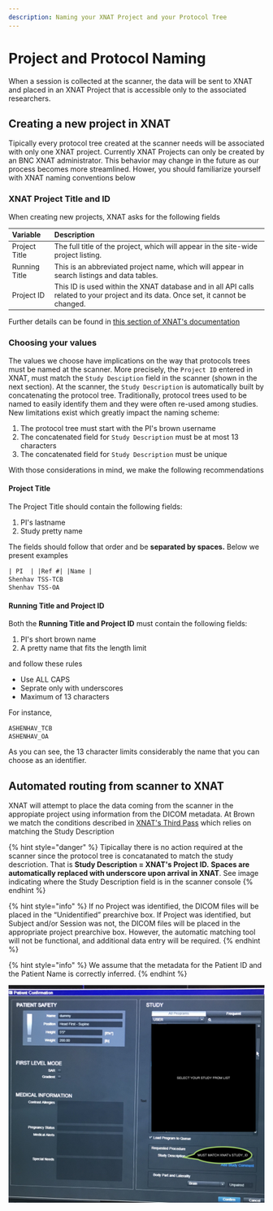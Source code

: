 ```yaml
---
description: Naming your XNAT Project and your Protocol Tree
---
```


# Project and Protocol Naming

When a session is collected at the scanner, the data will be sent to XNAT and placed in an XNAT Project that is accessible only to the associated researchers. 

## Creating a new project in XNAT

Tipically every protocol tree created at the scanner needs will be associated with only one XNAT project. Currently XNAT Projects can only be created by an BNC XNAT administrator. This behavior may change in the future as our process becomes more streamlined. Hower, you should familiarize yourself with XNAT naming conventions below

### XNAT Project Title and ID

When creating new projects, XNAT asks for the following fields

| Variable | Description |
| :--- | :--- |
| Project Title | The full title of the project, which will appear in the site-wide project listing. |
| Running Title | This is an abbreviated project name, which will appear in search listings and data tables. |
| Project ID | This ID is used within the XNAT database and in all API calls related to your project and its data. Once set, it cannot be changed. |

Further details can be found in [this section of XNAT's documentation](https://wiki.xnat.org/documentation/how-to-use-xnat/creating-and-managing-projects)

### Choosing your values

The values we choose have implications on the way that protocols trees must be named at the scanner. More precisely, the `Project ID` entered in XNAT, must match the `Study Desciption` field in the scanner \(shown in the next section\). At the scanner, the `Study Description` is automatically built by concatenating the protocol tree. Traditionally, protocol trees used to be named to easily identify them and they were often re-used among studies. New limitations exist which greatly impact the naming scheme:

1. The protocol tree must start with the PI's brown username
2. The concatenated field for `Study Description` must be at most 13 characters
3. The concatenated field for `Study Description` must be unique

With those considerations in mind, we make the following recommendations

#### **Project Title**

The Project Title should contain the following fields:

1. PI's lastname
2. Study pretty name

The fields should follow that order and be **separated by spaces.** Below we present examples

```text
| PI  | |Ref #| |Name |
Shenhav TSS-TCB
Shenhav TSS-OA
```

#### **Running Title and Project ID**

Both the **Running Title and Project ID** must contain the following fields:

1. PI's short brown name
2. A pretty name that fits the length limit

and follow these rules

* Use ALL CAPS
* Seprate only with underscores
* Maximum of 13 characters

For instance,

```text
ASHENHAV_TCB
ASHENHAV_OA
```

As you can see, the 13 character limits considerably the name that you can choose as an identifier.

## Automated routing from scanner to XNAT

XNAT will attempt to place the data coming from the scanner in the appropiate project using information from the DICOM metadata. At Brown we match the conditions described in [XNAT's Third Pass](https://wiki.xnat.org/documentation/how-to-use-xnat/image-session-upload-methods-in-xnat/how-xnat-scans-dicom-to-map-to-project-subject-session) which relies on matching the Study Description

{% hint style="danger" %}
Tipicallay there is no action required at the scanner since the protocol tree is concatanated to match the study descriotion. That is **Study Description = XNAT's Project ID.** **Spaces are automatically replaced with underscore upon arrival in XNAT**. See image indicating where the Study Description field is in the scanner console
{% endhint %}

{% hint style="info" %}
If no Project was identified, the DICOM files will be placed in the “Unidentified” prearchive box. If Project was identified, but Subject and/or Session was not, the DICOM files will be placed in the appropriate project prearchive box. However, the automatic matching tool will not be functional, and additional data entry will be required.
{% endhint %}

{% hint style="info" %}
We assume that the metadata for the Patient ID and the Patient Name is correctly inferred.
{% endhint %}

![Study Description Field in the Console must match XNAT&apos;s project ID](../.gitbook/assets/img_3251.jpeg)



